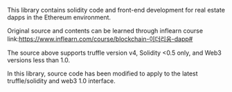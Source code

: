 This library contains solidity code and front-end development 
for real estate dapps in the Ethereum environment.

Original source and contents can be learned through inflearn course  
link:https://www.inflearn.com/course/blockchain-이더리움-dapp#


The source above supports truffle version v4, Solidity <0.5 only, and Web3 versions less than 1.0.

In this library, source code has been modified to apply to the latest truffle/solidity and web3 1.0 interface.
